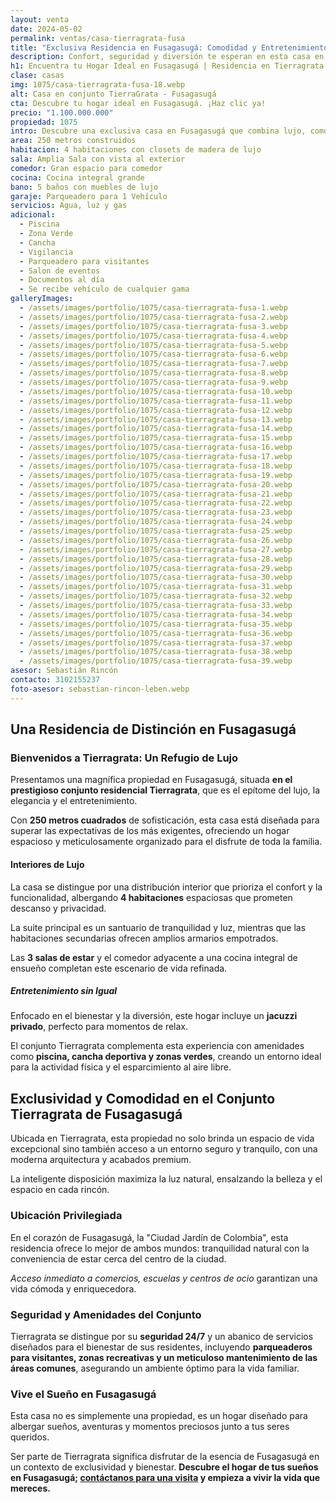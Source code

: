```yaml
---
layout: venta
date: 2024-05-02
permalink: ventas/casa-tierragrata-fusa
title: "Exclusiva Residencia en Fusagasugá: Comodidad y Entretenimiento"
description: Confort, seguridad y diversión te esperan en esta casa en Fusagasugá. ¡No pierdas la oportunidad de vivir en Tierragrata!
h1: Encuentra tu Hogar Ideal en Fusagasugá | Residencia en Tierragrata
clase: casas
img: 1075/casa-tierragrata-fusa-18.webp
alt: Casa en conjunto TierraGrata - Fusagasugá
cta: Descubre tu hogar ideal en Fusagasugá. ¡Haz clic ya!
precio: "1.100.000.000"
propiedad: 1075
intro: Descubre una exclusiva casa en Fusagasugá que combina lujo, comodidad y entretenimiento en Tierragrata Residencial.
area: 250 metros construidos 
habitacion: 4 habitaciones con closets de madera de lujo
sala: Amplia Sala con vista al exterior
comedor: Gran espacio para comedor
cocina: Cocina integral grande
bano: 5 baños con muebles de lujo
garaje: Parqueadero para 1 Vehículo 
servicios: Agua, luz y gas 
adicional:
  - Piscina
  - Zona Verde
  - Cancha
  - Vigilancia
  - Parqueadero para visitantes
  - Salon de eventos
  - Documentos al día
  - Se recibe vehículo de cualquier gama
galleryImages:
  - /assets/images/portfolio/1075/casa-tierragrata-fusa-1.webp
  - /assets/images/portfolio/1075/casa-tierragrata-fusa-2.webp
  - /assets/images/portfolio/1075/casa-tierragrata-fusa-3.webp
  - /assets/images/portfolio/1075/casa-tierragrata-fusa-4.webp
  - /assets/images/portfolio/1075/casa-tierragrata-fusa-5.webp
  - /assets/images/portfolio/1075/casa-tierragrata-fusa-6.webp
  - /assets/images/portfolio/1075/casa-tierragrata-fusa-7.webp
  - /assets/images/portfolio/1075/casa-tierragrata-fusa-8.webp
  - /assets/images/portfolio/1075/casa-tierragrata-fusa-9.webp
  - /assets/images/portfolio/1075/casa-tierragrata-fusa-10.webp
  - /assets/images/portfolio/1075/casa-tierragrata-fusa-11.webp
  - /assets/images/portfolio/1075/casa-tierragrata-fusa-12.webp
  - /assets/images/portfolio/1075/casa-tierragrata-fusa-13.webp
  - /assets/images/portfolio/1075/casa-tierragrata-fusa-14.webp
  - /assets/images/portfolio/1075/casa-tierragrata-fusa-15.webp
  - /assets/images/portfolio/1075/casa-tierragrata-fusa-16.webp
  - /assets/images/portfolio/1075/casa-tierragrata-fusa-17.webp
  - /assets/images/portfolio/1075/casa-tierragrata-fusa-18.webp
  - /assets/images/portfolio/1075/casa-tierragrata-fusa-19.webp
  - /assets/images/portfolio/1075/casa-tierragrata-fusa-20.webp
  - /assets/images/portfolio/1075/casa-tierragrata-fusa-21.webp
  - /assets/images/portfolio/1075/casa-tierragrata-fusa-22.webp
  - /assets/images/portfolio/1075/casa-tierragrata-fusa-23.webp
  - /assets/images/portfolio/1075/casa-tierragrata-fusa-24.webp
  - /assets/images/portfolio/1075/casa-tierragrata-fusa-25.webp
  - /assets/images/portfolio/1075/casa-tierragrata-fusa-26.webp
  - /assets/images/portfolio/1075/casa-tierragrata-fusa-27.webp
  - /assets/images/portfolio/1075/casa-tierragrata-fusa-28.webp
  - /assets/images/portfolio/1075/casa-tierragrata-fusa-29.webp
  - /assets/images/portfolio/1075/casa-tierragrata-fusa-30.webp
  - /assets/images/portfolio/1075/casa-tierragrata-fusa-31.webp
  - /assets/images/portfolio/1075/casa-tierragrata-fusa-32.webp
  - /assets/images/portfolio/1075/casa-tierragrata-fusa-33.webp
  - /assets/images/portfolio/1075/casa-tierragrata-fusa-34.webp
  - /assets/images/portfolio/1075/casa-tierragrata-fusa-35.webp
  - /assets/images/portfolio/1075/casa-tierragrata-fusa-36.webp
  - /assets/images/portfolio/1075/casa-tierragrata-fusa-37.webp
  - /assets/images/portfolio/1075/casa-tierragrata-fusa-38.webp
  - /assets/images/portfolio/1075/casa-tierragrata-fusa-39.webp
asesor: Sebastián Rincón
contacto: 3102155237
foto-asesor: sebastian-rincon-leben.webp
---
```

## Una Residencia de Distinción en Fusagasugá

### Bienvenidos a Tierragrata: Un Refugio de Lujo

Presentamos una magnífica propiedad en Fusagasugá, situada **en el prestigioso conjunto residencial Tierragrata**, que es el epítome del lujo, la elegancia y el entretenimiento.

Con **250 metros cuadrados** de sofisticación, esta casa está diseñada para superar las expectativas de los más exigentes, ofreciendo un hogar espacioso y meticulosamente organizado para el disfrute de toda la familia.

#### Interiores de Lujo

La casa se distingue por una distribución interior que prioriza el confort y la funcionalidad, albergando **4 habitaciones** espaciosas que prometen descanso y privacidad.

La suite principal es un santuario de tranquilidad y luz, mientras que las habitaciones secundarias ofrecen amplios armarios empotrados.

Las **3 salas de estar** y el comedor adyacente a una cocina integral de ensueño completan este escenario de vida refinada.

##### Entretenimiento sin Igual

Enfocado en el bienestar y la diversión, este hogar incluye un **jacuzzi privado**, perfecto para momentos de relax.

El conjunto Tierragrata complementa esta experiencia con amenidades como **piscina, cancha deportiva y zonas verdes**, creando un entorno ideal para la actividad física y el esparcimiento al aire libre.

## Exclusividad y Comodidad en el Conjunto Tierragrata de Fusagasugá

Ubicada en Tierragrata, esta propiedad no solo brinda un espacio de vida excepcional sino también acceso a un entorno seguro y tranquilo, con una moderna arquitectura y acabados premium.

La inteligente disposición maximiza la luz natural, ensalzando la belleza y el espacio en cada rincón.

### Ubicación Privilegiada

En el corazón de Fusagasugá, la "Ciudad Jardín de Colombia", esta residencia ofrece lo mejor de ambos mundos: tranquilidad natural con la conveniencia de estar cerca del centro de la ciudad.

*Acceso inmediato a comercios, escuelas y centros de ocio* garantizan una vida cómoda y enriquecedora.

### Seguridad y Amenidades del Conjunto

Tierragrata se distingue por su **seguridad 24/7** y un abanico de servicios diseñados para el bienestar de sus residentes, incluyendo **parqueaderos para visitantes, zonas recreativas y un meticuloso mantenimiento de las áreas comunes**, asegurando un ambiente óptimo para la vida familiar.

### Vive el Sueño en Fusagasugá

Esta casa no es simplemente una propiedad, es un hogar diseñado para albergar sueños, aventuras y momentos preciosos junto a tus seres queridos.

Ser parte de Tierragrata significa disfrutar de la esencia de Fusagasugá en un contexto de exclusividad y bienestar. **Descubre el hogar de tus sueños en Fusagasugá; [contáctanos para una visita](#asesor) y empieza a vivir la vida que mereces.**
